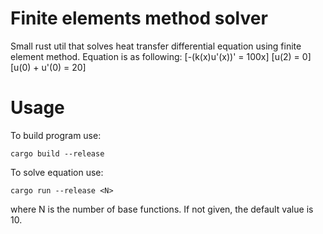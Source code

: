 # Finite elements method solver
Small rust util that solves heat transfer differential equation using finite element method. Equation is as following:
\[-(k(x)u'(x))' = 100x\]
\[u(2) = 0\]
\[u(0) + u'(0) = 20\]

# Usage 
To build program use:
```
cargo build --release
```

To solve equation use:
```
cargo run --release <N>
```
where N is the number of base functions. If not given, the default value is 10.

